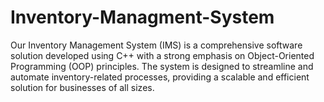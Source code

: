 # Inventory-Managment-System
Our Inventory Management System (IMS) is a comprehensive software solution developed using C++ with a strong emphasis on Object-Oriented Programming (OOP) principles. The system is designed to streamline and automate inventory-related processes, providing a scalable and efficient solution for businesses of all sizes.
